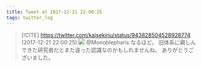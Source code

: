 ```yaml
---
title: Tweet at 2017-12-21 22:00:25
tags: twitter_log
---
```


> [!CITE] https://twitter.com/kaisekiriu/status/943828504528928774 (2017-12-21 22:00:25)
> ![](https://twitter.com/kaisekiriu/status/943828504528928774)
> @Monoblepharis なるほど。
> 旧体系に親しんできた研究者だとまた違った認識なのかもしれませんね。
> ありがとうございました。

